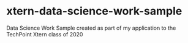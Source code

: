 # xtern-data-science-work-sample
Data Science Work Sample created as part of my application to the TechPoint Xtern class of 2020
